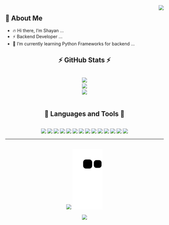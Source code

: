 <img align="right" src="https://komarev.com/ghpvc/?username=13shayan82&style=flat&color=blue">

<h2 >🌟 About Me </h1>

- 🔥 Hi there, I’m Shayan ...
- ⚡ Backend Developer ...
- 🌱 I’m currently learning Python Frameworks for backend ...

<h2 align="center">⚡️ GitHub Stats ⚡️</h2>
<p align="center">
  <br>
  <img height="50%" width="auto" src ="https://github-readme-stats.vercel.app/api?username=13shayan82&theme=tokyonight">
  <br>
  <img src ="https://github-readme-streak-stats.herokuapp.com/?user=13shayan82&theme=tokyonight">
  <br>
  <img height="50%" width="auto" src ="https://github-readme-stats.vercel.app/api/top-langs/?username=13shayan82&hide=html&hide_title=true&hide_border=true&layout=compact&langs_count=6&exclude_repo=comp426,Redventures-Movie-Quotes&text_color=000&icon_color=fff&bg_color=0,52fa5a,4dfcff,c64dff&theme=graywhite">
  <br>
  <br>
</p>

<h2 align="center">🚀 Languages and Tools 🚀</h2>
<p align="center">
  <br>
  <img src ="https://img.shields.io/badge/python-3670A0?style=for-the-badge&logo=python&logoColor=ffdd54">
  <img src ="https://img.shields.io/badge/flask-%23000.svg?style=for-the-badge&logo=flask&logoColor=white">
  <img src ="https://img.shields.io/badge/FastAPI-005571?style=for-the-badge&logo=fastapi">
  <img src ="https://img.shields.io/badge/-selenium-%43B02A?style=for-the-badge&logo=selenium&logoColor=white">
  <img src ="https://img.shields.io/badge/Postman-FF6C37?style=for-the-badge&logo=postman&logoColor=white">
  <img src ="https://img.shields.io/badge/html5-%23E34F26.svg?style=for-the-badge&logo=html5&logoColor=white">
  <img src ="https://img.shields.io/badge/Microsoft%20SQL%20Sever-CC2927?style=for-the-badge&logo=microsoft%20sql%20server&logoColor=white">
  <img src ="https://img.shields.io/badge/pycharm-143?style=for-the-badge&logo=pycharm&logoColor=black&color=black&labelColor=green">
  <img src ="https://img.shields.io/badge/Visual%20Studio%20Code-0078d7.svg?style=for-the-badge&logo=visual-studio-code&logoColor=white">
  <img src ="https://img.shields.io/badge/sublime_text-%23575757.svg?style=for-the-badge&logo=sublime-text&logoColor=important">
  <img src ="https://img.shields.io/badge/-Stackoverflow-FE7A16?style=for-the-badge&logo=stack-overflow&logoColor=white">
  <img src ="https://img.shields.io/badge/Windows-0078D6?style=for-the-badge&logo=windows&logoColor=white">
  <img src ="https://img.shields.io/badge/Linux-FCC624?style=for-the-badge&logo=linux&logoColor=black">
  <img src ="https://img.shields.io/badge/Ubuntu-E95420?style=for-the-badge&logo=ubuntu&logoColor=white">
  <br>
</p>

<hr>

<p align="center">
  <br>
  <img src="https://spotify-recently-played-readme.vercel.app/api?user=4h86kvn0oq4b2irftxds2c3ob">
  <img src="https://github.com/13shayan82/13shayan82/blob/output/github-contribution-grid-snake.svg#gh-dark-mode-only">
  <br>
</p>
 
<p align="center">
  <img src="https://capsule-render.vercel.app/api?type=waving&color=gradient&height=60&section=footer"/>
</p>
